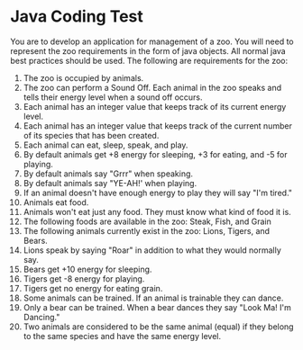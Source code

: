 # Java Coding Test

You are to develop an application for management of a zoo. You will need to represent the zoo requirements in the form of java objects. All normal java best practices should be used. The following are requirements for the zoo:

1. The zoo is occupied by animals.
1. The zoo can perform a Sound Off. Each animal in the zoo speaks and tells their energy level when a sound off occurs.
1. Each animal has an integer value that keeps track of its current energy level.
1. Each animal has an integer value that keeps track of the current number of its species that has been created.
1. Each animal can eat, sleep, speak, and play.
1. By default animals get +8 energy for sleeping, +3 for eating, and -5 for playing.
1. By default animals say "Grrr" when speaking.
1. By default animals say "YE-AH!' when playing.
1. If an animal doesn't have enough energy to play they will say "I'm tired."
1. Animals eat food.
1. Animals won't eat just any food. They must know what kind of food it is.
1. The following foods are available in the zoo: Steak, Fish, and Grain
1. The following animals currently exist in the zoo: Lions, Tigers, and Bears.
1. Lions speak by saying "Roar" in addition to what they would normally say.
1. Bears get +10 energy for sleeping.
1. Tigers get -8 energy for playing.
1. Tigers get no energy for eating grain.
1. Some animals can be trained. If an animal is trainable they can dance.
1. Only a bear can be trained. When a bear dances they say "Look Ma! I'm Dancing."
1. Two animals are considered to be the same animal (equal) if they belong to the same species and have the same energy level.